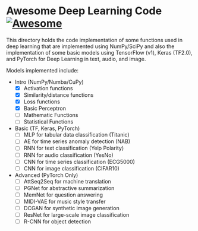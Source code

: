 # Awesome Deep Learning Code [![Awesome](https://cdn.rawgit.com/sindresorhus/awesome/d7305f38d29fed78fa85652e3a63e154dd8e8829/media/badge.svg)](https://github.com/sindresorhus/awesome)

This directory holds the code implementation of some functions used in deep learning that are implemented using NumPy/SciPy and also the implementation of some basic models using TensorFlow (v1), Keras (TF2.0), and PyTorch for Deep Learning in text, audio, and image. 

Models implemented include:
- Intro (NumPy/Numba/CuPy)
    - [x] Activation functions
    - [x] Similarity/distance functions
    - [x] Loss functions
    - [x] Basic Perceptron
    - [ ] Mathematic Functions
    - [ ] Statistical Functions
- Basic (TF, Keras, PyTorch)
    - [ ] MLP for tabular data classification (Titanic)
    - [ ] AE for time series anomaly detection (NAB)
    - [ ] RNN for text classification (Yelp Polarity)
    - [ ] RNN for audio classification (YesNo)
    - [ ] CNN for time series classification (ECG5000)
    - [ ] CNN for image classification (CIFAR10)
- Advanced (PyTorch Only)
    - [ ] AttSeq2Seq for machine translation
    - [ ] PGNet for abstractive summarization
    - [ ] MemNet for question answering
    - [ ] MIDI-VAE for music style transfer
    - [ ] DCGAN for synthetic image generation
    - [ ] ResNet for large-scale image classification
    - [ ] R-CNN for object detection
